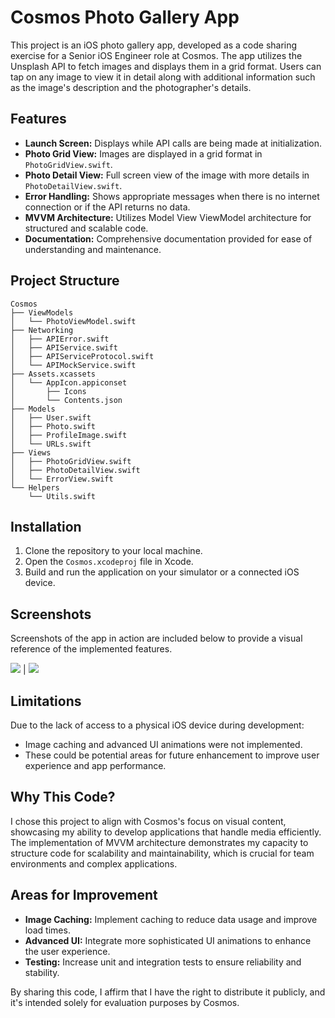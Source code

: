 # Cosmos Photo Gallery App

This project is an iOS photo gallery app, developed as a code sharing exercise for a Senior iOS Engineer role at Cosmos. The app utilizes the Unsplash API to fetch images and displays them in a grid format. Users can tap on any image to view it in detail along with additional information such as the image's description and the photographer's details.

## Features

- **Launch Screen:** Displays while API calls are being made at initialization.
- **Photo Grid View:** Images are displayed in a grid format in `PhotoGridView.swift`.
- **Photo Detail View:** Full screen view of the image with more details in `PhotoDetailView.swift`.
- **Error Handling:** Shows appropriate messages when there is no internet connection or if the API returns no data.
- **MVVM Architecture:** Utilizes Model View ViewModel architecture for structured and scalable code.
- **Documentation:** Comprehensive documentation provided for ease of understanding and maintenance.

## Project Structure

```
Cosmos
├── ViewModels
│   └── PhotoViewModel.swift
├── Networking
│   ├── APIError.swift
│   ├── APIService.swift
│   ├── APIServiceProtocol.swift
│   └── APIMockService.swift
├── Assets.xcassets
│   └── AppIcon.appiconset
│       ├── Icons
│       └── Contents.json
├── Models
│   ├── User.swift
│   ├── Photo.swift
│   ├── ProfileImage.swift
│   └── URLs.swift
├── Views
│   ├── PhotoGridView.swift
│   ├── PhotoDetailView.swift
│   └── ErrorView.swift
└── Helpers
    └── Utils.swift
```

## Installation

1. Clone the repository to your local machine.
2. Open the `Cosmos.xcodeproj` file in Xcode.
3. Build and run the application on your simulator or a connected iOS device.

## Screenshots
Screenshots of the app in action are included below to provide a visual reference of the implemented features.

![](https://i.ibb.co/QfF5hQ8/Simulator-Screen-Shot-i-Phone-14-2024-05-20-at-03-08-17.png) | ![](https://i.ibb.co/xFXnkFm/Simulator-Screen-Shot-i-Phone-14-2024-05-20-at-03-08-34.png)

## Limitations

Due to the lack of access to a physical iOS device during development:
- Image caching and advanced UI animations were not implemented.
- These could be potential areas for future enhancement to improve user experience and app performance.

## Why This Code?

I chose this project to align with Cosmos's focus on visual content, showcasing my ability to develop applications that handle media efficiently. The implementation of MVVM architecture demonstrates my capacity to structure code for scalability and maintainability, which is crucial for team environments and complex applications.

## Areas for Improvement

- **Image Caching:** Implement caching to reduce data usage and improve load times.
- **Advanced UI:** Integrate more sophisticated UI animations to enhance the user experience.
- **Testing:** Increase unit and integration tests to ensure reliability and stability.

By sharing this code, I affirm that I have the right to distribute it publicly, and it's intended solely for evaluation purposes by Cosmos.
